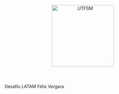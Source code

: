 <header>
<img src="https://upload.wikimedia.org/wikipedia/commons/f/fe/Latam-logo_-v_%28Indigo%29.svg" width=200 alt="UTFSM" align="center"/>
</header>
Desafío LATAM 
Félix Vergara
